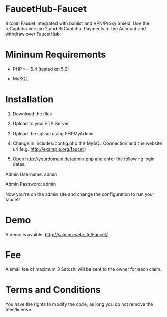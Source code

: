 # FaucetHub-Faucet
Bitcoin Faucet integrated with banlist and VPN/Proxy Shield. Use the reCaptcha version 2 and BitCaptcha. Payments to the Account and withdraw over FaucetHub


# Mininum Requirements

- PHP >= 5.4 (tested on 5.6)

- MySQL

# Installation

1. Download the files

2. Upload to your FTP Server

3. Upload the sql.sql using PHPMyAdmin

4. Change in includes/config.php the MySQL Connection and the website url (e.g. http://example.org/faucet)

5. Open http://yourdomain.de/admin.php and enter the following login datas:

Admin Username: admin

Admin Password: admin

Now you're on the admin site and change the configuration to run your faucet!

# Demo

A demo is avaible: http://salmen.website/Faucet/


# Fee

A small fee of maximum 3 Satoshi will be sent to the owner for each claim.

# Terms and Conditions

You have the rights to modify the code, as long you do not remove the fees/license.
